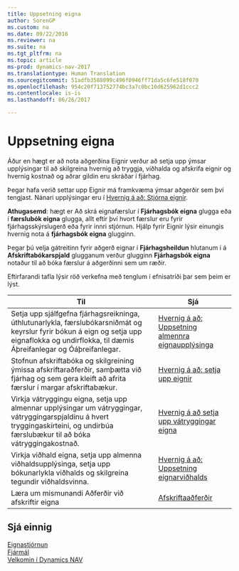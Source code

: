 ```yaml
---
title: Uppsetning eigna
author: SorenGP
ms.custom: na
ms.date: 09/22/2016
ms.reviewer: na
ms.suite: na
ms.tgt_pltfrm: na
ms.topic: article
ms-prod: dynamics-nav-2017
ms.translationtype: Human Translation
ms.sourcegitcommit: 51adfb3588099c496f0946ff71da5c6fe518f070
ms.openlocfilehash: 954c20f713752774bc3a7c0bc10d625962d1ccc2
ms.contentlocale: is-is
ms.lasthandoff: 06/26/2017

---
```


# <a name="set-up-fixed-assets"></a>Uppsetning eigna
Áður en hægt er að nota aðgerðina Eignir verður að setja upp ýmsar upplýsingar til að skilgreina hvernig að tryggja, viðhalda og afskrifa eignir og hvernig kostnað og aðrar gildin eru skráðar í fjárhag.

Þegar hafa verið settar upp Eignir má framkvæma ýmsar aðgerðir sem því tengjast. Nánari upplýsingar eru í [Hvernig á að: Stjórna eignir](fa-manage.md).

**Athugasemd**: hægt er Að skrá eignafærslur í **Fjárhagsbók eigna** glugga eða í **færslubók eigna** glugga, allt eftir því hvort færslur eru fyrir fjárhagsskýrslugerð eða fyrir innri stjórnun. Hjálp fyrir Eignir lýsir einungis hvernig nota á **fjárhagsbók eigna** glugginn.

Þegar þú velja gátreitinn fyrir aðgerð eignar í **Fjárhagsheildun** hlutanum í á **Afskriftabókarspjald** glugganum verður glugginn **Fjárhagsbók eigna** notaður til að bóka færslur á aðgerðinni sem um ræðir.

Eftirfarandi tafla lýsir röð verkefna með tenglum í efnisatriði þar sem þeim er lýst.

| Til | Sjá |  
|----|-----|  
|Setja upp sjálfgefna fjárhagsreikninga, úthlutunarlykla, færslubókarsniðmát og keyrslur fyrir bókun á eign og setja upp eignaflokka og undirflokka, til dæmis Áþreifanlegar og Óáþreifanlegar.|[Hvernig á að: Uppsetning almennra eignaupplýsinga](fa-how-setup-general.md)|  
|Stofnun afskriftabóka og skilgreining ýmissa afskriftaraðferðir, samþætta við fjárhag og sem gera kleift að afrita færslur í margar afskriftabækur.|[Hvernig á að: setja upp eignir](fa-how-setup-depreciation.md)|
|Virkja vátryggingu eigna, setja upp almennar upplýsingar um vátryggingar, vátryggingarspjaldinu á hvert tryggingaskírteini, og undirbúa færslubækur til að bóka vátryggingakostnað.|[Hvernig á að setja upp vátryggingar eigna](fa-how-setup-insurance.md)|
|Virkja viðhald eigna, setja upp almenna viðhaldsupplýsinga, setja upp bókunarlykla viðhalds og skilgreina tegundir viðhaldsvinna.|[Hvernig á að: Uppsetning eignarviðhalds](fa-how-setup-maintenance.md)|
|Læra um mismunandi Aðferðir við afskriftir eigna|[Afskriftaaðferðir](fa-depreciation-methods.md)|

## <a name="see-also"></a>Sjá einnig
[Eignastjórnun](fa-manage.md)  
[Fjármál](finance-setup.md)  
[Velkomin í Dynamics NAV](across-get-started.md)

